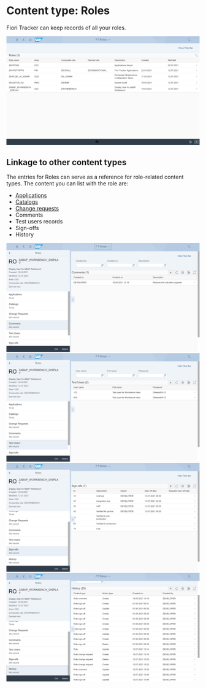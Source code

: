 # Content type: Roles

Fiori Tracker can keep records of all your roles. 

[![](res/role-list.png)](res/role-list.png)

## Linkage to other content types

The entries for Roles can serve as a reference for role-related content types. The content you can list with the role are:

- [Applications](role-apps.md)
- [Catalogs](role-cats.md)
- [Change requests](role-change-req.md)
- Comments
- Test users records
- Sign-offs
- History

[![](res/role-comments.png)](res/role-comments.png)
[![](res/role-test-users.png)](res/role-test-users.png)
[![](res/role-sign-offs.png)](res/role-sign-offs.png)
[![](res/role-hist.png)](res/role-hist.png)